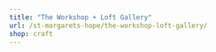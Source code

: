 ```yaml
---
title: "The Workshop + Loft Gallery"
url: /st-margarets-hope/the-workshop-loft-gallery/
shop: craft
---
```

